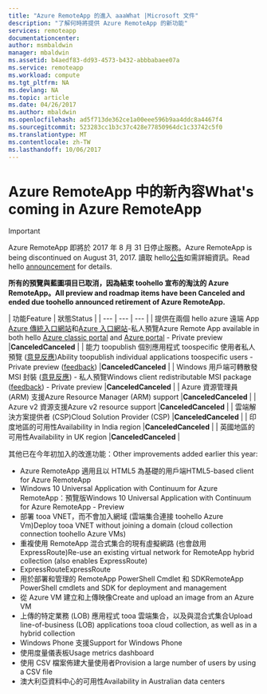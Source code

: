 ```yaml
---
title: "Azure RemoteApp 的進入 aaaWhat |Microsoft 文件"
description: "了解何時將提供 Azure RemoteApp 的新功能"
services: remoteapp
documentationcenter: 
author: msmbaldwin
manager: mbaldwin
ms.assetid: b4aedf83-dd93-4573-b432-abbbabaee07a
ms.service: remoteapp
ms.workload: compute
ms.tgt_pltfrm: NA
ms.devlang: NA
ms.topic: article
ms.date: 04/26/2017
ms.author: mbaldwin
ms.openlocfilehash: ad5f713de362ce1a00eee596b9aa4ddc8a4467f4
ms.sourcegitcommit: 523283cc1b3c37c428e77850964dc1c33742c5f0
ms.translationtype: MT
ms.contentlocale: zh-TW
ms.lasthandoff: 10/06/2017
---
```

# <a name="whats-coming-in-azure-remoteapp"></a><span data-ttu-id="b55fd-103">Azure RemoteApp 中的新內容</span><span class="sxs-lookup"><span data-stu-id="b55fd-103">What's coming in Azure RemoteApp</span></span>
> [!IMPORTANT]
> <span data-ttu-id="b55fd-104">Azure RemoteApp 即將於 2017 年 8 月 31 日停止服務。</span><span class="sxs-lookup"><span data-stu-id="b55fd-104">Azure RemoteApp is being discontinued on August 31, 2017.</span></span> <span data-ttu-id="b55fd-105">讀取 hello[公告](https://go.microsoft.com/fwlink/?linkid=821148)如需詳細資訊。</span><span class="sxs-lookup"><span data-stu-id="b55fd-105">Read hello [announcement](https://go.microsoft.com/fwlink/?linkid=821148) for details.</span></span>
> 
> 

<span data-ttu-id="b55fd-106">**所有的預覽與藍圖項目已取消，因為結束 toohello 宣布的淘汰的 Azure RemoteApp。**</span><span class="sxs-lookup"><span data-stu-id="b55fd-106">**All preview and roadmap items have been Canceled and ended due toohello announced retirement of Azure RemoteApp.**</span></span>

| <span data-ttu-id="b55fd-107">功能</span><span class="sxs-lookup"><span data-stu-id="b55fd-107">Feature</span></span> | <span data-ttu-id="b55fd-108">狀態</span><span class="sxs-lookup"><span data-stu-id="b55fd-108">Status</span></span> |
| --- | --- | --- |
| <span data-ttu-id="b55fd-109">提供在兩個 hello azure 遠端 App [Azure 傳統入口網站](http://manage.windowsazure.com)和[Azure 入口網站](https://portal.azure.com)-私人預覽</span><span class="sxs-lookup"><span data-stu-id="b55fd-109">Azure Remote App available in both hello [Azure classic portal](http://manage.windowsazure.com) and [Azure portal](https://portal.azure.com) - Private preview</span></span> |<span data-ttu-id="b55fd-110">**Canceled**</span><span class="sxs-lookup"><span data-stu-id="b55fd-110">**Canceled**</span></span> |
| <span data-ttu-id="b55fd-111">能力 toopublish 個別應用程式 toospecific 使用者私人預覽 ([意見反應](https://feedback.azure.com/forums/247748-azure-remoteapp/suggestions/6067043-allow-the-ability-to-publish-specific-apps-to-spec/))</span><span class="sxs-lookup"><span data-stu-id="b55fd-111">Ability toopublish individual applications toospecific users - Private preview ([feedback](https://feedback.azure.com/forums/247748-azure-remoteapp/suggestions/6067043-allow-the-ability-to-publish-specific-apps-to-spec/))</span></span> |<span data-ttu-id="b55fd-112">**Canceled**</span><span class="sxs-lookup"><span data-stu-id="b55fd-112">**Canceled**</span></span> |
| <span data-ttu-id="b55fd-113">Windows 用戶端可轉散發 MSI 封裝 ([意見反應](https://feedback.azure.com/forums/247748-azure-remoteapp/suggestions/6627191-client-deployment-provide-an-msi-package-to-allo/)) - 私人預覽</span><span class="sxs-lookup"><span data-stu-id="b55fd-113">Windows client redistributable MSI package ([feedback](https://feedback.azure.com/forums/247748-azure-remoteapp/suggestions/6627191-client-deployment-provide-an-msi-package-to-allo/)) - Private preview</span></span> |<span data-ttu-id="b55fd-114">**Canceled**</span><span class="sxs-lookup"><span data-stu-id="b55fd-114">**Canceled**</span></span> |
| <span data-ttu-id="b55fd-115">Azure 資源管理員 (ARM) 支援</span><span class="sxs-lookup"><span data-stu-id="b55fd-115">Azure Resource Manager (ARM) support</span></span> |<span data-ttu-id="b55fd-116">**Canceled**</span><span class="sxs-lookup"><span data-stu-id="b55fd-116">**Canceled**</span></span> |
| <span data-ttu-id="b55fd-117">Azure v2 資源支援</span><span class="sxs-lookup"><span data-stu-id="b55fd-117">Azure v2 resource support</span></span> |<span data-ttu-id="b55fd-118">**Canceled**</span><span class="sxs-lookup"><span data-stu-id="b55fd-118">**Canceled**</span></span> |
| <span data-ttu-id="b55fd-119">雲端解決方案提供者 (CSP)</span><span class="sxs-lookup"><span data-stu-id="b55fd-119">Cloud Solution Provider (CSP)</span></span> |<span data-ttu-id="b55fd-120">**Canceled**</span><span class="sxs-lookup"><span data-stu-id="b55fd-120">**Canceled**</span></span> |
| <span data-ttu-id="b55fd-121">印度地區的可用性</span><span class="sxs-lookup"><span data-stu-id="b55fd-121">Availability in India region</span></span> |<span data-ttu-id="b55fd-122">**Canceled**</span><span class="sxs-lookup"><span data-stu-id="b55fd-122">**Canceled**</span></span> |
| <span data-ttu-id="b55fd-123">英國地區的可用性</span><span class="sxs-lookup"><span data-stu-id="b55fd-123">Availability in UK region</span></span> |<span data-ttu-id="b55fd-124">**Canceled**</span><span class="sxs-lookup"><span data-stu-id="b55fd-124">**Canceled**</span></span> |

<span data-ttu-id="b55fd-125">其他已在今年初加入的改進功能：</span><span class="sxs-lookup"><span data-stu-id="b55fd-125">Other improvements added earlier this year:</span></span>

* <span data-ttu-id="b55fd-126">Azure RemoteApp 適用且以 HTML5 為基礎的用戶端</span><span class="sxs-lookup"><span data-stu-id="b55fd-126">HTML5-based client for Azure RemoteApp</span></span>
* <span data-ttu-id="b55fd-127">Windows 10 Universal Application with Continuum for Azure RemoteApp：預覽版</span><span class="sxs-lookup"><span data-stu-id="b55fd-127">Windows 10 Universal Application with Continuum for Azure RemoteApp - Preview</span></span>
* <span data-ttu-id="b55fd-128">部署 tooa VNET，而不會加入網域 (雲端集合連接 toohello Azure Vm)</span><span class="sxs-lookup"><span data-stu-id="b55fd-128">Deploy tooa VNET without joining a domain (cloud collection connection toohello Azure VMs)</span></span>
* <span data-ttu-id="b55fd-129">重複使用 RemoteApp 混合式集合的現有虛擬網路 (也會啟用 ExpressRoute)</span><span class="sxs-lookup"><span data-stu-id="b55fd-129">Re-use an existing virtual network for RemoteApp hybrid collection (also enables ExpressRoute)</span></span>
* <span data-ttu-id="b55fd-130">ExpressRoute</span><span class="sxs-lookup"><span data-stu-id="b55fd-130">ExpressRoute</span></span>
* <span data-ttu-id="b55fd-131">用於部署和管理的 RemoteApp PowerShell Cmdlet 和 SDK</span><span class="sxs-lookup"><span data-stu-id="b55fd-131">RemoteApp PowerShell cmdlets and SDK for deployment and management</span></span>
* <span data-ttu-id="b55fd-132">從 Azure VM 建立和上傳映像</span><span class="sxs-lookup"><span data-stu-id="b55fd-132">Create and upload an image from an Azure VM</span></span>
* <span data-ttu-id="b55fd-133">上傳的特定業務 (LOB) 應用程式 tooa 雲端集合，以及與混合式集合</span><span class="sxs-lookup"><span data-stu-id="b55fd-133">Upload line-of-business (LOB) applications tooa cloud collection, as well as in a hybrid collection</span></span>
* <span data-ttu-id="b55fd-134">Windows Phone 支援</span><span class="sxs-lookup"><span data-stu-id="b55fd-134">Support for Windows Phone</span></span>
* <span data-ttu-id="b55fd-135">使用度量儀表板</span><span class="sxs-lookup"><span data-stu-id="b55fd-135">Usage metrics dashboard</span></span>
* <span data-ttu-id="b55fd-136">使用 CSV 檔案佈建大量使用者</span><span class="sxs-lookup"><span data-stu-id="b55fd-136">Provision a large number of users by using a CSV file</span></span>
* <span data-ttu-id="b55fd-137">澳大利亞資料中心的可用性</span><span class="sxs-lookup"><span data-stu-id="b55fd-137">Availability in Australian data centers</span></span>

